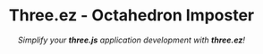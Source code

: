 <div align="center">
  
  <h1>Three.ez - Octahedron Imposter</h1>
  <p>
    <em>Simplify your <b>three.js</b> application development with <b>three.ez</b>!</em>
  </p>

</div>
